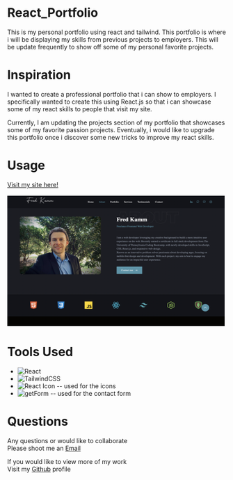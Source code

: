 # React_Portfolio

This is my personal portfolio using react and tailwind. This portfolio is where i will be displaying my skills from previous projects to employers. This will be update frequently to show off some of my personal favorite projects.

# Inspiration

I wanted to create a professional portfolio that i can show to employers. I specifically wanted to create this using React.js so that i can showcase some of my react skills to people that visit my site.

Currently, I am updating the projects section of my portfolio that showcases some of my favorite passion projects. Eventually, i would like to upgrade this portfolio once i discover some new tricks to improve my react skills.

# Usage

<div>
    <a href="https://fredkamm.netlify.app/">
        Visit my site here!
    </a>
</div>
<br>
<div>
    <img src="./src/assets/img/portfolio.png" alt="LinkedIn Badge"  width="500" height="300"/>
</div>

# Tools Used

- ![React](https://img.shields.io/badge/react-%2320232a.svg?style=for-the-badge&logo=react&logoColor=%2361DAFB)
- ![TailwindCSS](https://img.shields.io/badge/tailwindcss-%2338B2AC.svg?style=for-the-badge&logo=tailwind-css&logoColor=white)
- ![React Icon](https://img.shields.io/badge/react_icon-%2320232a.svg?style=for-the-badge&logo=react&logoColor=%2361DAFB) -- used for the icons
- ![getForm](https://img.shields.io/badge/getForm.io-%23ffffff.svg?style=for-the-badge&logo=prefect&logoColor=white) -- used for the contact form

# Questions

<div>
    <p>Any questions or would like to collaborate<br>Please shoot me an <a href="mailto:fred.kamm95@gmail.com"> Email </a></p>
    <p>If you would like to view more of my work <br>Visit my <a href="https://github.com/fredkamm ">Github</a> profile</p>
</div>
